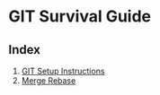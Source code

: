 # GIT Survival Guide

## Index
1. [GIT Setup Instructions](setup.md)
2. [Merge Rebase](merge_rebase.md)
